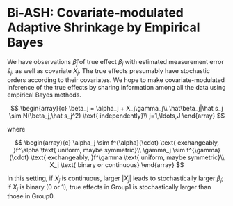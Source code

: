 # Bi-ASH: Covariate-modulated Adaptive Shrinkage by Empirical Bayes

We have observations $\hat\beta_j$ of true effect $\beta_j$ with estimated measurement error $\hat s_j$, as well as covariate $X_j$.  The true effects presumably have stochastic orders according to their covariates.  We hope to make covariate-modulated inference of the true effects by sharing information among all the data using empirical Bayes methods.

$$
\begin{array}{c}
\beta_j = \alpha_j + X_j\gamma_j\\
\hat\beta_j|\hat s_j \sim N(\beta_j,\hat s_j^2) \text{ independently}\\
j=1,\ldots,J
\end{array}
$$

where

$$
\begin{array}{c}
\alpha_j \sim f^{\alpha}(\cdot) \text{ exchangeably, }f^\alpha \text{ uniform, maybe symmetric}\\
\gamma_j \sim f^{\gamma}(\cdot) \text{ exchangeably, }f^\gamma \text{ uniform, maybe symmetric}\\
X_j \text{ binary or continuous}
\end{array}
$$

In this setting, if $X_j$ is continuous, larger $|X_j|$ leads to stochastically larger $\beta_j$; if $X_j$ is binary (0 or 1), true effects in Group1 is stochastically larger than those in Group0.